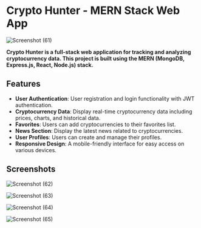 # Crypto Hunter - MERN Stack Web App


![Screenshot (61)](https://github.com/TecShastra25/crypto_hunting/assets/65217388/41db7772-41b5-41b8-9ca2-eef255853e6e)

  **Crypto Hunter is a full-stack web application for tracking and analyzing cryptocurrency data. This project is built using the MERN (MongoDB, Express.js, React, Node.js) stack.**

## Features

- **User Authentication**: User registration and login functionality with JWT authentication.
- **Cryptocurrency Data**: Display real-time cryptocurrency data including prices, charts, and historical data.
- **Favorites**: Users can add cryptocurrencies to their favorites list.
- **News Section**: Display the latest news related to cryptocurrencies.
- **User Profiles**: Users can create and manage their profiles.
- **Responsive Design**: A mobile-friendly interface for easy access on various devices.

## Screenshots


![Screenshot (62)](https://github.com/TecShastra25/crypto_hunting/assets/65217388/437ea53e-3a40-4bf8-9918-1e4983a90b64)

![Screenshot (63)](https://github.com/TecShastra25/crypto_hunting/assets/65217388/535550ec-edfd-4a80-9cf3-81b9109d1075)

![Screenshot (64)](https://github.com/TecShastra25/crypto_hunting/assets/65217388/81fbaff8-1825-482a-bafb-ad37927160e1)

![Screenshot (65)](https://github.com/TecShastra25/crypto_hunting/assets/65217388/9541ce69-bac2-45ef-929b-e266eff8cd4b)



